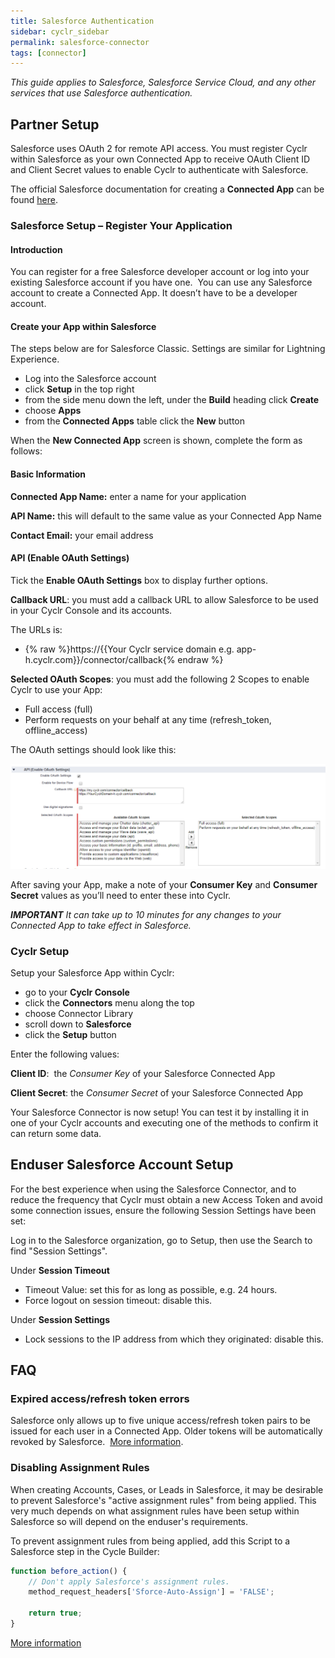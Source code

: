 ```yaml
---
title: Salesforce Authentication
sidebar: cyclr_sidebar
permalink: salesforce-connector
tags: [connector]
---
```


*This guide applies to Salesforce, Salesforce Service Cloud, and any other services that use Salesforce authentication.*

## Partner Setup

Salesforce uses OAuth 2 for remote API access. You must register Cyclr within Salesforce as your own Connected App to receive OAuth Client ID and Client Secret values to enable Cyclr to authenticate with Salesforce.

The official Salesforce documentation for creating a **Connected App** can be found [here](https://help.salesforce.com/articleView?id=connected_app_create.htm).

### Salesforce Setup – Register Your Application

#### Introduction

You can register for a free Salesforce developer account or log into your existing Salesforce account if you have one.  You can use any Salesforce account to create a Connected App. It doesn’t have to be a developer account.

#### Create your App within Salesforce

The steps below are for Salesforce Classic. Settings are similar for Lightning Experience.

*   Log into the Salesforce account
*   click **Setup** in the top right
*   from the side menu down the left, under the **Build** heading click **Create**
*   choose **Apps**
*   from the **Connected Apps** table click the **New** button


When the **New Connected App** screen is shown, complete the form as follows:

#### Basic Information

**Connected App Name:** enter a name for your application

**API Name:** this will default to the same value as your Connected App Name

**Contact Email:** your email address

#### API (Enable OAuth Settings)

Tick the **Enable OAuth Settings** box to display further options.

**Callback URL**: you must add a callback URL to allow Salesforce to be used in your Cyclr Console and its accounts.

The URLs is:

*   {% raw %}https://{{Your Cyclr service domain e.g. app-h.cyclr.com}}/connector/callback{% endraw %}

**Selected OAuth Scopes**: you must add the following 2 Scopes to enable Cyclr to use your App:

*   Full access (full)
*   Perform requests on your behalf at any time (refresh\_token, offline\_access)

The OAuth settings should look like this:

![Salesforce OAuth Partner Setup](./images/salesforce-partner-setup-oauth.png)

After saving your App, make a note of your **Consumer Key** and **Consumer Secret** values as you’ll need to enter these into Cyclr.

***IMPORTANT** It can take up to 10 minutes for any changes to your Connected App to take effect in Salesforce.*



### Cyclr Setup

Setup your Salesforce App within Cyclr:

*   go to your **Cyclr Console**
*   click the **Connectors** menu along the top
*   choose Connector Library
*   scroll down to **Salesforce**
*   click the **Setup** button

Enter the following values:

**Client ID**:  the _Consumer Key_ of your Salesforce Connected App

**Client Secret**: the _Consumer Secret_ of your Salesforce Connected App

Your Salesforce Connector is now setup! You can test it by installing it in one of your Cyclr accounts and executing one of the methods to confirm it can return some data.


## Enduser Salesforce Account Setup

For the best experience when using the Salesforce Connector, and to reduce the frequency that Cyclr must obtain a new Access Token and avoid some connection issues, ensure the following Session Settings have been set:

Log in to the Salesforce organization, go to Setup, then use the Search to find "Session Settings".

Under **Session Timeout**
*  Timeout Value: set this for as long as possible, e.g. 24 hours.
*  Force logout on session timeout: disable this.

Under **Session Settings**
*  Lock sessions to the IP address from which they originated: disable this.



## FAQ

### Expired access/refresh token errors

Salesforce only allows up to five unique access/refresh token pairs to be issued for each user in a Connected App. Older tokens will be automatically revoked by Salesforce.  [More information](https://help.salesforce.com/articleView?id=remoteaccess_request_manage.htm).

### Disabling Assignment Rules

When creating Accounts, Cases, or Leads in Salesforce, it may be desirable to prevent Salesforce's "active assignment rules" from being applied.  This very much depends on what assignment rules have been setup within Salesforce so will depend on the enduser's requirements.

To prevent assignment rules from being applied, add this Script to a Salesforce step in the Cycle Builder:

```javascript
function before_action() {
    // Don't apply Salesforce's assignment rules.
    method_request_headers['Sforce-Auto-Assign'] = 'FALSE';

    return true;
}
```

[More information](https://developer.salesforce.com/docs/atlas.en-us.api_rest.meta/api_rest/headers_autoassign.htm)
